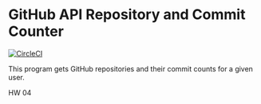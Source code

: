 # GitHub API Repository and Commit Counter

[![CircleCI](https://circleci.com/gh/luismancilla1218/SSW567.svg?style=shield)](https://circleci.com/gh/luismancilla1218/SSW567)

This program gets GitHub repositories and their commit counts for a given user.

HW 04
